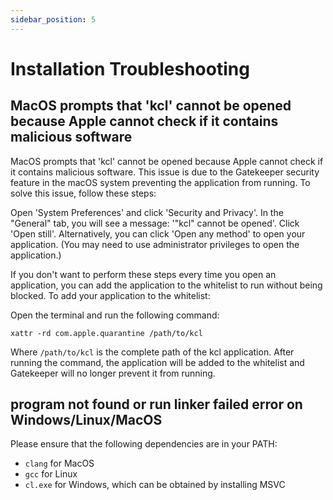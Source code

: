 ```yaml
---
sidebar_position: 5
---
```


# Installation Troubleshooting

## MacOS prompts that 'kcl' cannot be opened because Apple cannot check if it contains malicious software

MacOS prompts that 'kcl' cannot be opened because Apple cannot check if it contains malicious software. This issue is due to the Gatekeeper security feature in the macOS system preventing the application from running. To solve this issue, follow these steps:

Open 'System Preferences' and click 'Security and Privacy'. In the "General" tab, you will see a message: '"kcl" cannot be opened'. Click 'Open still'. Alternatively, you can click 'Open any method' to open your application. (You may need to use administrator privileges to open the application.)

If you don't want to perform these steps every time you open an application, you can add the application to the whitelist to run without being blocked. To add your application to the whitelist:

Open the terminal and run the following command:

```shell
xattr -rd com.apple.quarantine /path/to/kcl
```

Where `/path/to/kcl` is the complete path of the kcl application. After running the command, the application will be added to the whitelist and Gatekeeper will no longer prevent it from running.

## program not found or run linker failed error on Windows/Linux/MacOS

Please ensure that the following dependencies are in your PATH:

+ `clang` for MacOS
+ `gcc` for Linux
+ `cl.exe` for Windows, which can be obtained by installing MSVC
